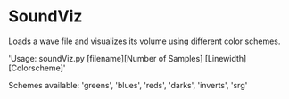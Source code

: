 # SoundViz
Loads a wave file and visualizes its volume using different color schemes.

'Usage: soundViz.py [filename][Number of Samples] [Linewidth] [Colorscheme]'

Schemes available:
'greens', 'blues', 'reds', 'darks', 'inverts', 'srg'
